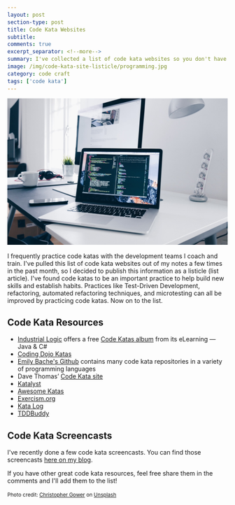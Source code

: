 ```yaml
---
layout: post
section-type: post
title: Code Kata Websites
subtitle: 
comments: true
excerpt_separator: <!--more-->
summary: I've collected a list of code kata websites so you don't have to.
image: /img/code-kata-site-listicle/programming.jpg
category: code craft
tags: ['code kata']
---
```


<img src="/img/code-kata-site-listicle/programming.jpg" alt="Programming" class="img-responsive" />

I frequently practice code katas with the development teams I coach and train. I've pulled this list of code kata websites out of my notes a few times in the past month, so I decided to publish this information as a listicle (list article). I've found code katas to be an important practice to help build new skills and establish habits. Practices like Test-Driven Development, refactoring, automated refactoring techniques, and microtesting can all be improved by practicing code katas. Now on to the list.

## Code Kata Resources
- [Industrial Logic](https://www.industriallogic.com/) offers a free [Code Katas album](https://www.industriallogic.com/katas/) from its eLearning &mdash; Java & C#
- [Coding Dojo Katas](https://codingdojo.org/kata/)
- [Emily Bache's Github](https://github.com/emilybache/) contains many code kata repositories in a variety of programming languages
- Dave Thomas’ [Code Kata site](http://codekata.com/)
- [Katalyst](https://katalyst.codurance.com/)
- [Awesome Katas](https://github.com/gamontal/awesome-katas)
- [Exercism.org](https://exercism.org/dashboard)
- [Kata Log](https://kata-log.rocks/)
- [TDDBuddy](http://tddbuddy.com/)


## Code Kata Screencasts
I've recently done a few code kata screencasts. You can find those screencasts [here on my blog](https://anthonysciamanna.com/tags/screencast.html).


If you have other great code kata resources, feel free share them in the comments and I'll add them to the list! <i class="fa-solid fa-hand-point-down"></i>

<div class="bottom-separator"></div>

<small>Photo credit: <a href="https://unsplash.com/@cgower?utm_source=unsplash&utm_medium=referral&utm_content=creditCopyText">Christopher Gower</a> on <a href="https://unsplash.com/?utm_source=unsplash&utm_medium=referral&utm_content=creditCopyText">Unsplash</a></small>
